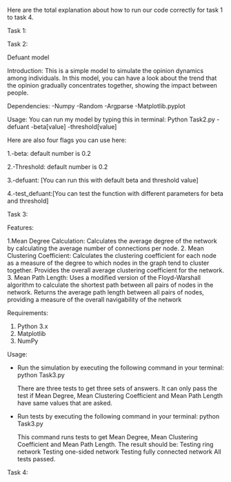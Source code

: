 Here are the total explanation about how to run our code correctly for task 1 to task 4.

Task 1:





Task 2:

Defuant model

Introduction:
This is a simple model to simulate the opinion dynamics among individuals. In this model, you can have a look about the trend that the opinion gradually concentrates together, showing the impact between people.

Dependencies:
-Numpy
-Random
-Argparse
-Matplotlib.pyplot

Usage:
You can run my model by typing this in terminal:
Python Task2.py -defuant -beta[value] -threshold[value]

Here are also four flags you can use here:

1.-beta: default number is 0.2 

2.-Threshold: default number is 0.2

3.-defuant: [You can run this with default beta and threshold value]

4.-test_defuant:[You can test the function with different parameters for beta and threshold]






Task 3:

Features:

1.Mean Degree Calculation:
Calculates the average degree of the network by calculating the average number of connections per node.
2. Mean Clustering Coefficient:
Calculates the clustering coefficient for each node as a measure of the degree to which nodes in the graph tend to cluster together.
Provides the overall average clustering coefficient for the network.
3. Mean Path Length:
Uses a modified version of the Floyd-Warshall algorithm to calculate the shortest path between all pairs of nodes in the network.
Returns the average path length between all pairs of nodes, providing a measure of the overall navigability of the network

Requirements:

1. Python 3.x
2. Matplotlib
3. NumPy


Usage:
 -  Run the simulation by executing the following command in your terminal:
    	python   Task3.py
	
	There are three tests to get three sets of answers. It can only pass the test if Mean Degree, Mean 	Clustering Coefficient and Mean Path Length have same values that are asked.


- Run tests by executing the following command in your terminal:
    python    Task3.py
	
	This command runs tests to get Mean Degree, Mean Clustering Coefficient and Mean Path Length. The 	result should be:
	Testing ring network
	Testing one-sided network
	Testing fully connected network
	All tests passed.





Task 4:

















